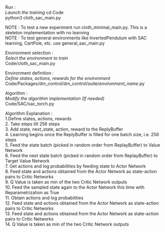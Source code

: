 Run :  
*Launch the training*
cd Code  
python3 cloth_sac_main.py  
 
NOTE : To test a new experiment run cloth_minimal_main.py. This is a skeleton implementation with no learning  
NOTE : To test general environments like InvertedPendulum with SAC learning, CartPole, etc. use general_sac_main.py  
 
Environment selection :  
*Select the environment to train*  
Code/cloth_sac_main.py  

Environment definition :  
*Define states, actions, rewards for the environment*   
Code/Packages/dm_control/dm_control/suite/*environment_name*.py  

Algorithm :  
*Modify the algorithm implementation (If needed)*  
Code/SAC/sac_torch.py  

Algorithm Explanation :  
1.Define states, actions, rewards  
2. Take steps till 256 steps  
3. Add state, next_state, action, reward to the ReplyBuffer  
4. Learning begins once the ReplyBuffer is filled for one batch size, i.e. 256 steps  
5. Feed the state batch (picked in random order from ReplayBuffer) to Value Network  
6. Feed the next state batch (picked in random order from ReplayBuffer) to Target Value Network  
7. Get actions and log probabilities by feeding state to Actor Network  
8. Feed state and actions obtained from the Actor Network as state-action pairs to Critic Networks  
9. Q Value is taken as min of the two Critic Network outputs  
10. Feed the sampled state again to the Actor Network this time with Reparametrization as True  
11. Obtain actions and log probabilities  
12. Feed state and actions obtained from the Actor Network as state-action pairs to Critic Networks  
13. Feed state and actions obtained from the Actor Network as state-action pairs to Critic Networks  
14. Q Value is taken as min of the two Critic Network outputs  
